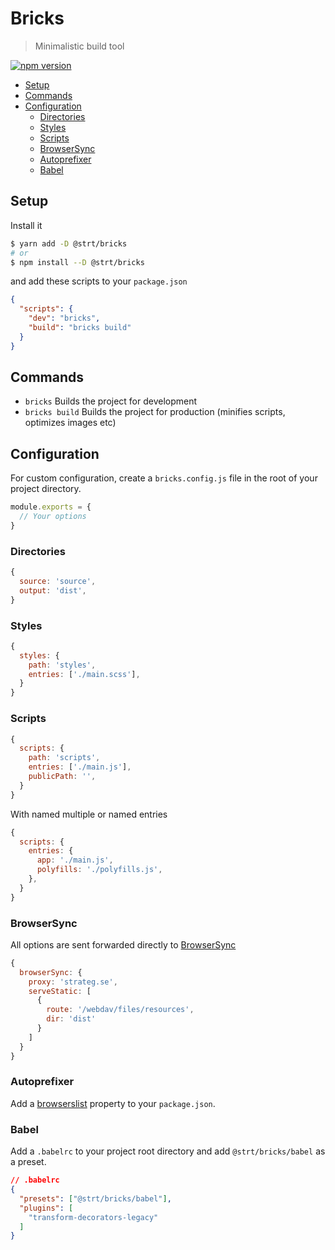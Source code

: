 # Bricks
> Minimalistic build tool

[![npm version](https://badge.fury.io/js/%40strt%2Fbricks.svg)](https://badge.fury.io/js/%40strt%2Fbricks)

<!-- START doctoc generated TOC please keep comment here to allow auto update -->
<!-- DON'T EDIT THIS SECTION, INSTEAD RE-RUN doctoc TO UPDATE -->

- [Setup](#setup)
- [Commands](#commands)
- [Configuration](#configuration)
  - [Directories](#directories)
  - [Styles](#styles)
  - [Scripts](#scripts)
  - [BrowserSync](#browsersync)
  - [Autoprefixer](#autoprefixer)
  - [Babel](#babel)

<!-- END doctoc generated TOC please keep comment here to allow auto update -->

## Setup

Install it
```bash
$ yarn add -D @strt/bricks
# or
$ npm install --D @strt/bricks 
```

and add these scripts to your `package.json` 
```json
{
  "scripts": {
    "dev": "bricks",
    "build": "bricks build"
  }
}
```

## Commands
- `bricks` Builds the project for development 
- `bricks build` Builds the project for production (minifies scripts, optimizes images etc)

## Configuration
For custom configuration, create a `bricks.config.js` file in the root of your project directory. 

```javascript
module.exports = {
  // Your options
}
```

### Directories
```javascript
{
  source: 'source',
  output: 'dist',
}
```

### Styles
```javascript
{
  styles: {
    path: 'styles',
    entries: ['./main.scss'],
  }
}
```

### Scripts
```javascript
{
  scripts: {
    path: 'scripts',
    entries: ['./main.js'],
    publicPath: '', 
  }
}
```

With named multiple or named entries
```javascript
{
  scripts: {
    entries: {
      app: './main.js',
      polyfills: './polyfills.js',
    },
  }
}
```

### BrowserSync
All options are sent forwarded directly to [BrowserSync](https://www.browsersync.io/docs/options)
```javascript
{
  browserSync: {
    proxy: 'strateg.se',
    serveStatic: [
      {
        route: '/webdav/files/resources',
        dir: 'dist'
      }
    ]
  }
}
```

### Autoprefixer
Add a [browserslist](https://github.com/ai/browserslist) property to your `package.json`.

### Babel
Add a `.babelrc` to your project root directory and add `@strt/bricks/babel` as a preset. 

```json
// .babelrc
{
  "presets": ["@strt/bricks/babel"],
  "plugins": [
    "transform-decorators-legacy"
  ]
}
```
